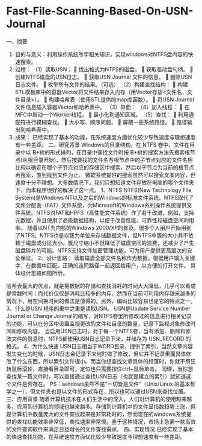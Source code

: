 # Fast-File-Scanning-Based-On-USN-Journal
一、摘要
1. 目的与意义：利用操作系统所学相关知识，实现windows对NTFS盘内容的快速搜索。
2. 过程：
（1）读取USN：
	找出格式为NTFS的磁盘。
	获取驱动盘句柄。
	创建NTFS磁盘的USN日志。
	获取USN Journal 文件的信息。
	删除USN日志文件。
	枚举所有文件的结果。（可选）
（2）构建查找结构：
	构建STL模板库中的容器Vector将文件结果存入内存（用Vector存放<文件名，文件目录>）。
	构建哈希表（使用STL提供的map库函数）。
	将USN Journal文件信息插入容器Vector和哈希表中。
（3）界面：
（4）加入线程：
	在MFC中启动一个Worker线程。
	最小化到通知区域。
（5）查找：
	利用通配符进行模糊查找。
	大小写、顺序问题。
	屏蔽一些系统路径。
	路径输出到哈希表中。
3. 成果：
已经实现了基本的功能，在系统速度方面优化较少导致速度与理想速度有一些差距。
二、研究背景
Windows的目录结构，在 NTFS 卷中，文件在目录中以 B+树的形式排列，在目录中查找文件时按 B+树的搜索方法先搜索根节点(从根目录开始)，然后按要找的文件名与根节点中的子节点对应的文件名相比较以确定在哪个子节点对应的存储区中搜索，然后以子节点为当前的根节点再搜索，直到找到文件为止。
微软系统提供的搜索虽然可以搜索文本内容，但速度十分不理想。大多数情况下，我们只想知道文件存放在电脑的哪个文件夹下，而本程序很好的解决了这一点。
1、NTFS
NTFS(New Technology File System)是Windows NT以及之后的Windows的标准文件系统。NTFS取代了文件分配表（FAT）文件系统，为Microsoft的Windows系列操作系统提供文件系统。NTFS对FAT和HPFS（高性能文件系统）作了若干改进，例如，支持元数据，并且使用了高级数据结构，以便于改善性能、可靠性和磁盘空间利用率。
随着以NT为内核的Windows 2000/XP的普及，很多个人用户开始用到了NTFS。NTFS也是以簇为单位来存储数据文件，但NTFS中簇的大小并不依赖于磁盘或分区大小。簇尺寸缩小不但降低了磁盘空间的浪费，还减少了产生磁盘碎片的可能。NTFS支持文件加密管理功能，可为用户提供更高层次的安全保证。
2、设计思路：
读取磁盘全部文件名称作为数据，根据用户输入关键字，在数据中匹配。正确的连同路径一起返回给用户，以方便的打开文件。
具体设计思路如图所示。
 
哈希表最大的优点，就是把数据的存储和查找消耗的时间大大降低，几乎可以看成是常数时间；而代价仅仅是消耗比较多的内存。然而在当前可利用内存越来越多的情况下，用空间换时间的做法是值得的。另外，编码比较容易也是它的特点之一。
3、什么是USN
程序的重中之重是读取USN。
USN是Update Service Number Journal or Change Journal的缩写，对NTFS卷里所修改过的信息进行相关记录的功能，可以在分区中设置监视更改的文件和目录的数量，记录下监视对象修改时间和修改内容。
当启用USN日志时，对于每一个NTFS卷，当有添加、删除和修改文件的信息时，NTFS都使用USN日志记录下来，并储存为 USN_RECORD 的格式。
4、为什么快速
USN日志相当于WORD目录，提供了索引，当然文章内容发生变化的时候，USN日志会记录下来何时做了修改，但它并不记录里面具体修改了什么东西，所以索引文件很小。而当你想查找文章具体的段落时，你就不用狂转鼠标滚轮，直接看目录即可，定位也只需要按住ctrl+鼠标单击。
同理，当你想查找某一篇文件时，可以直接通过查找USN日志（也就是建立的索引）就知道这个文件是否存在。
PS：windows虽然不是“一切皆是文件”（Unix/Linux 的基本哲学之一），但文件夹也是以文件的形式存在，所以也可以通过USN来查找位置。
三、应用背景
随着计算机技术在人们生活中的深入，人们对计算机的使用越来越多，应用到计算机的领域也越来越多。存储到计算机中的文件呈指数趋势上涨，但是计算机中数量庞大的文件查找起来是非常耗时的，然而现在的windows系统提供的查找功能效率非常低，查找速率非常慢。鉴于这种情况，市场上急需一款高效的文件查询软件来满足日益增长的文件查找需求。
四、实现情况
已经实现了基本的快速查找功能，在系统速度方面优化较少导致速度与理想速度有一些差距。

